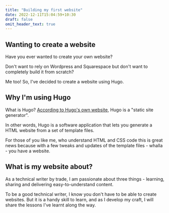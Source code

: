 ```yaml
---
title: "Building my first website"
date: 2022-12-11T15:04:59+10:30
draft: false
omit_header_text: true
---
```


## Wanting to create a website

Have you ever wanted to create your own website?

Don't want to rely on Wordpress and Squarespace but don't want to completely build it from scratch?

Me too! So, I've decided to create a website using Hugo.

## Why I'm using Hugo

What is Hugo? [According to Hugo's own website](https://gohugo.io/about/what-is-hugo/), Hugo is a "static site generator". 

In other words, Hugo is a software application that lets you generate a HTML website from a set of template files. 

For those of you like me, who understand HTML and CSS code this is great news because with a few tweaks and updates of the template files - whalla - you have a website.

## What is my website about?

As a technical writer by trade, I am passionate about three things - learning, sharing and delivering easy-to-understand content. 

To be a good technical writer, I know you don't have to be able to create websites. But it is a handy skill to learn, and as I develop my craft, I will share the lessons I've learnt along the way. 







